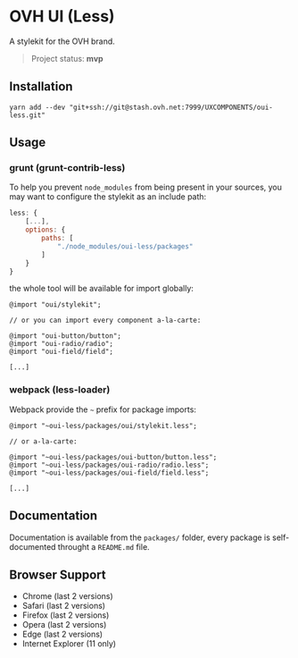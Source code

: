 # OVH UI (Less)

A stylekit for the OVH brand.

> Project status: **mvp**

## Installation

```
yarn add --dev "git+ssh://git@stash.ovh.net:7999/UXCOMPONENTS/oui-less.git"
```

## Usage

### grunt (grunt-contrib-less)

To help you prevent `node_modules` from being present in your sources, you may want to configure the stylekit as an include path:

```js
less: {
    [...],
    options: {
        paths: [
            "./node_modules/oui-less/packages"
        ]
    }
}
```

the whole tool will be available for import globally:

```less
@import "oui/stylekit";

// or you can import every component a-la-carte:

@import "oui-button/button";
@import "oui-radio/radio";
@import "oui-field/field";

[...]
```

### webpack (less-loader)

Webpack provide the `~` prefix for package imports:

```less
@import "~oui-less/packages/oui/stylekit.less";

// or a-la-carte:

@import "~oui-less/packages/oui-button/button.less";
@import "~oui-less/packages/oui-radio/radio.less";
@import "~oui-less/packages/oui-field/field.less";

[...]
```
## Documentation

Documentation is available from the `packages/` folder, every package is self-documented throught a `README.md` file.

## Browser Support

- Chrome (last 2 versions)
- Safari (last 2 versions)
- Firefox (last 2 versions)
- Opera (last 2 versions)
- Edge (last 2 versions)
- Internet Explorer (11 only)

